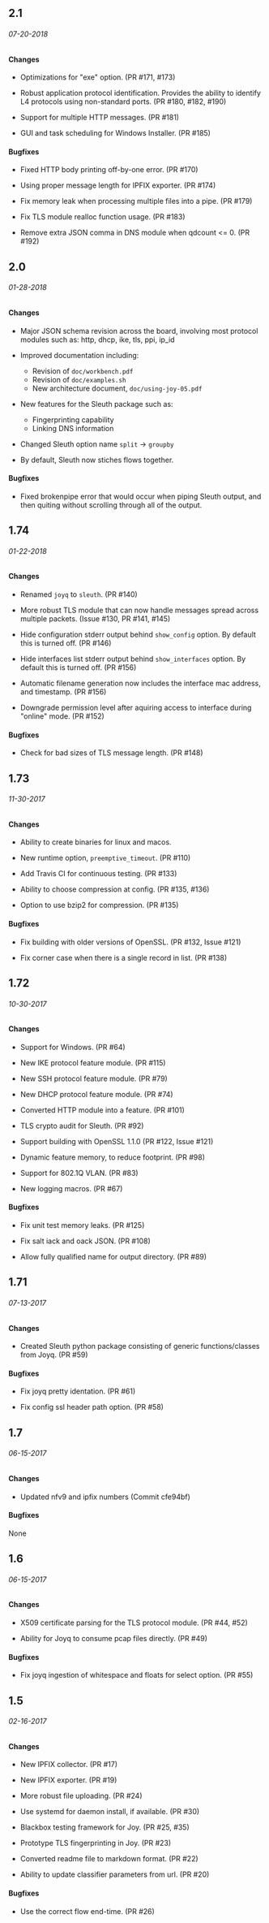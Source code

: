 ## 2.1

###### 07-20-2018

#### Changes

* Optimizations for "exe" option.
  (PR #171, #173)

* Robust application protocol identification.
  Provides the ability to identify L4 protocols
  using non-standard ports.
  (PR #180, #182, #190)

* Support for multiple HTTP messages.
  (PR #181)

* GUI and task scheduling for Windows Installer.
  (PR #185)

#### Bugfixes

* Fixed HTTP body printing off-by-one error.
  (PR #170)

* Using proper message length for IPFIX exporter.
  (PR #174)

* Fix memory leak when processing multiple files into a pipe.
  (PR #179)

* Fix TLS module realloc function usage.
  (PR #183)

* Remove extra JSON comma in DNS module when qdcount <= 0.
  (PR #192)

## 2.0

###### 01-28-2018

#### Changes

* Major JSON schema revision across the board,
  involving most protocol modules such as:
  http, dhcp, ike, tls, ppi, ip_id

* Improved documentation including:
  * Revision of `doc/workbench.pdf`
  * Revision of `doc/examples.sh`
  * New architecture document, `doc/using-joy-05.pdf`

* New features for the Sleuth package such as:
  * Fingerprinting capability
  * Linking DNS information

* Changed Sleuth option name `split` -> `groupby`

* By default, Sleuth now stiches flows together.

#### Bugfixes

* Fixed brokenpipe error that would occur when piping Sleuth output,
  and then quiting without scrolling through all of the output.

## 1.74

###### 01-22-2018

#### Changes
* Renamed `joyq` to `sleuth`.
  (PR #140)

* More robust TLS module that can now handle messages spread
  across multiple packets.
  (Issue #130, PR #141, #145)

* Hide configuration stderr output behind `show_config` option.
  By default this is turned off.
  (PR #146)

* Hide interfaces list stderr output behind `show_interfaces` option.
  By default this is turned off.
  (PR #156)

* Automatic filename generation now includes the interface mac address,
  and timestamp.
  (PR #156)

* Downgrade permission level after aquiring access to interface
  during "online" mode.
  (PR #152)

#### Bugfixes
* Check for bad sizes of TLS message length.
  (PR #148)


## 1.73
###### 11-30-2017

#### Changes
* Ability to create binaries for linux and macos.

* New runtime option, `preemptive_timeout`.
  (PR #110)

* Add Travis CI for continuous testing.
  (PR #133)

* Ability to choose compression at config.
  (PR #135, #136)

* Option to use bzip2 for compression.
  (PR #135)

#### Bugfixes
* Fix building with older versions of OpenSSL.
  (PR #132, Issue #121)

* Fix corner case when there is a single record in list.
  (PR #138)


## 1.72
###### 10-30-2017

#### Changes
* Support for Windows.
  (PR #64)

* New IKE protocol feature module.
  (PR #115)

* New SSH protocol feature module.
  (PR #79)

* New DHCP protocol feature module.
  (PR #74)

* Converted HTTP module into a feature.
  (PR #101)

* TLS crypto audit for Sleuth.
  (PR #92)

* Support building with OpenSSL 1.1.0
  (PR #122, Issue #121)

* Dynamic feature memory, to reduce footprint.
  (PR #98)

* Support for 802.1Q VLAN.
  (PR #83)

* New logging macros.
  (PR #67)

#### Bugfixes
* Fix unit test memory leaks.
  (PR #125)

* Fix salt iack and oack JSON.
  (PR #108)

* Allow fully qualified name for output directory.
  (PR #89)


## 1.71
###### 07-13-2017

#### Changes

* Created Sleuth python package consisting of
  generic functions/classes from Joyq.
  (PR #59)

#### Bugfixes
* Fix joyq pretty identation.
  (PR #61)

* Fix config ssl header path option.
  (PR #58)


## 1.7
###### 06-15-2017

#### Changes
* Updated nfv9 and ipfix numbers
  (Commit cfe94bf)

#### Bugfixes
None


## 1.6
###### 06-15-2017
#### Changes

* X509 certificate parsing for the TLS protocol module.
  (PR #44, #52)

* Ability for Joyq to consume pcap files directly.
  (PR #49)

#### Bugfixes
* Fix joyq ingestion of whitespace and floats
  for select option.
  (PR #55)


## 1.5
###### 02-16-2017
#### Changes

* New IPFIX collector.
  (PR #17)

* New IPFIX exporter.
  (PR #19)

* More robust file uploading.
  (PR #24)

* Use systemd for daemon install, if available.
  (PR #30)

* Blackbox testing framework for Joy.
  (PR #25, #35)

* Prototype TLS fingerprinting in Joy.
  (PR #23)

* Converted readme file to markdown format.
  (PR #22)

* Ability to update classifier parameters from url.
  (PR #20)

#### Bugfixes
* Use the correct flow end-time.
  (PR #26)

